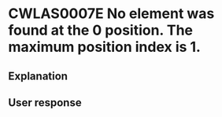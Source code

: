 # CWLAS0007E No element was found at the 0 position. The maximum position index is 1.

## Explanation

## User response